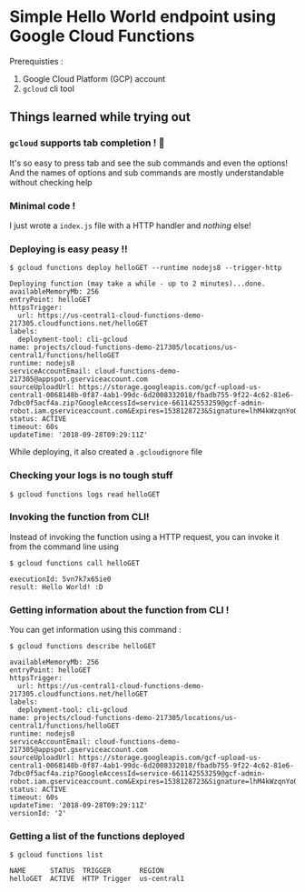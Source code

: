 # Simple Hello World endpoint using Google Cloud Functions

Prerequisties : 
1. Google Cloud Platform (GCP) account
2. `gcloud` cli tool

## Things learned while trying out

### `gcloud` supports tab completion ! 🎉

It's so easy to press tab and see the sub commands and even the options! And the names of options and sub commands are mostly understandable without checking help

### Minimal code !

I just wrote a `index.js` file with a HTTP handler and *nothing* else! 

### Deploying is easy peasy !!

```
$ gcloud functions deploy helloGET --runtime nodejs8 --trigger-http

Deploying function (may take a while - up to 2 minutes)...done.
availableMemoryMb: 256
entryPoint: helloGET
httpsTrigger:
  url: https://us-central1-cloud-functions-demo-217305.cloudfunctions.net/helloGET
labels:
  deployment-tool: cli-gcloud
name: projects/cloud-functions-demo-217305/locations/us-central1/functions/helloGET
runtime: nodejs8
serviceAccountEmail: cloud-functions-demo-217305@appspot.gserviceaccount.com
sourceUploadUrl: https://storage.googleapis.com/gcf-upload-us-central1-0068148b-0f87-4ab1-99dc-6d2008332018/fbadb755-9f22-4c62-81e6-7dbc0f5acf4a.zip?GoogleAccessId=service-661142553259@gcf-admin-robot.iam.gserviceaccount.com&Expires=1538128723&Signature=lhM4kWzqnYo0Fh4rPloqmdGZIHZ52YhHosoaV6nPh5xc5a%2B1JMqla%2FT8LaHfiEoZyF7Kyx8%2BIZKHs2McdQ14i%2BQ2rg%2FyXV9xnobdnHh5z8dIX5n8lQBtBVyeX2f1qctoB3Q2g8H2Sy9ld0w%2BcL%2FlV9CAuSsNr1WAokIFS3yqV5MpyZDAqw7poJFL5%2F6SbmckgEdSzFHSrVM02ba3seiXXo%2B%2FfYhSRzFh3m%2BkWyD%2Bff1CLS63bXdgQZarKothl9mblUAqdhe2%2FOLduAs7M%2BqdWVacNWWcg%2FZvgolzd8OpPfAq7g9bfh5B87RM44bNVlrV1xcovOp48lk05etmLDxp0A%3D%3D
status: ACTIVE
timeout: 60s
updateTime: '2018-09-28T09:29:11Z'
```

While deploying, it also created a `.gcloudignore` file

### Checking your logs is no tough stuff

```
$ gcloud functions logs read helloGET
```

### Invoking the function from CLI!

Instead of invoking the function using a HTTP request, you can invoke it from the command line using 

```
$ gcloud functions call helloGET

executionId: 5vn7k7x65ie0
result: Hello World! :D
```

### Getting information about the function from CLI !

You can get information using this command :

```
$ gcloud functions describe helloGET

availableMemoryMb: 256
entryPoint: helloGET
httpsTrigger:
  url: https://us-central1-cloud-functions-demo-217305.cloudfunctions.net/helloGET
labels:
  deployment-tool: cli-gcloud
name: projects/cloud-functions-demo-217305/locations/us-central1/functions/helloGET
runtime: nodejs8
serviceAccountEmail: cloud-functions-demo-217305@appspot.gserviceaccount.com
sourceUploadUrl: https://storage.googleapis.com/gcf-upload-us-central1-0068148b-0f87-4ab1-99dc-6d2008332018/fbadb755-9f22-4c62-81e6-7dbc0f5acf4a.zip?GoogleAccessId=service-661142553259@gcf-admin-robot.iam.gserviceaccount.com&Expires=1538128723&Signature=lhM4kWzqnYo0Fh4rPloqmdGZIHZ52YhHosoaV6nPh5xc5a%2B1JMqla%2FT8LaHfiEoZyF7Kyx8%2BIZKHs2McdQ14i%2BQ2rg%2FyXV9xnobdnHh5z8dIX5n8lQBtBVyeX2f1qctoB3Q2g8H2Sy9ld0w%2BcL%2FlV9CAuSsNr1WAokIFS3yqV5MpyZDAqw7poJFL5%2F6SbmckgEdSzFHSrVM02ba3seiXXo%2B%2FfYhSRzFh3m%2BkWyD%2Bff1CLS63bXdgQZarKothl9mblUAqdhe2%2FOLduAs7M%2BqdWVacNWWcg%2FZvgolzd8OpPfAq7g9bfh5B87RM44bNVlrV1xcovOp48lk05etmLDxp0A%3D%3D
status: ACTIVE
timeout: 60s
updateTime: '2018-09-28T09:29:11Z'
versionId: '2'
```

### Getting a list of the functions deployed

```
$ gcloud functions list

NAME      STATUS  TRIGGER       REGION
helloGET  ACTIVE  HTTP Trigger  us-central1
```